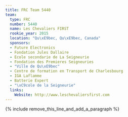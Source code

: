 ```yaml
---
title: FRC Team 5440
team:
  type: FRC
  number: 5440
  name: Les Chevaliers FIRST
  rookie_year: 2015
  location: "Qu\xE9bec, Qu\xE9bec, Canada"
  sponsors:
  - Future Electronics
  - Fondation Jules Dallaire
  - Ecole secondarie de La Seigneurie
  - Fondation des Premieres Seigneuries
  - "Ville de Qu\xE9bec"
  - Centre de formation en Transport de Charlesbourg
  - IGA Laflamme
  - Batterie Expert
  - "\xC9cole de la Seigneurie"
  links:
    Website: http://www.leschevaliersfirst.com
---
```


{% include remove_this_line_and_add_a_paragraph %}